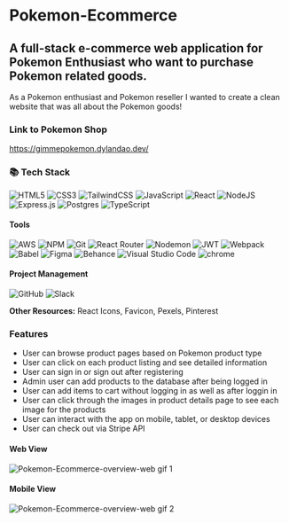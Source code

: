 # Pokemon-Ecommerce

## A full-stack e-commerce web application for Pokemon Enthusiast who want to purchase Pokemon related goods.

As a Pokemon enthusiast and Pokemon reseller I wanted to create a clean website that was all about the Pokemon goods!

### Link to Pokemon Shop

https://gimmepokemon.dylandao.dev/

### 📚 Tech Stack

![HTML5](https://img.shields.io/badge/html5-%23E34F26.svg?style=for-the-badge&logo=html5&logoColor=white)
![CSS3](https://img.shields.io/badge/css3-%231572B6.svg?style=for-the-badge&logo=css3&logoColor=white)
![TailwindCSS](https://img.shields.io/badge/Tailwind_CSS-38B2AC?style=for-the-badge&logo=tailwind-css&logoColor=white)
![JavaScript](https://img.shields.io/badge/javascript-%23323330.svg?style=for-the-badge&logo=javascript&logoColor=%23F7DF1E)
![React](https://img.shields.io/badge/react-%2320232a.svg?style=for-the-badge&logo=react&logoColor=%2361DAFB)
![NodeJS](https://img.shields.io/badge/node.js-6DA55F?style=for-the-badge&logo=node.js&logoColor=white)
![Express.js](https://img.shields.io/badge/express.js-%23404d59.svg?style=for-the-badge&logo=express&logoColor=%2361DAFB)
![Postgres](https://img.shields.io/badge/postgres-%23316192.svg?style=for-the-badge&logo=postgresql&logoColor=white)
![TypeScript](https://img.shields.io/badge/TypeScript-007ACC?style=for-the-badge&logo=typescript&logoColor=white)

#### Tools

![AWS](https://img.shields.io/badge/Amazon_AWS-232F3E?style=for-the-badge&logo=amazon-aws&logoColor=white)
![NPM](https://img.shields.io/badge/NPM-%23CB3837.svg?style=for-the-badge&logo=npm&logoColor=white)
![Git](https://img.shields.io/badge/git-%23F05033.svg?style=for-the-badge&logo=git&logoColor=white)
![React Router](https://img.shields.io/badge/React_Router-CA4245?style=for-the-badge&logo=react-router&logoColor=white)
![Nodemon](https://img.shields.io/badge/NODEMON-%23323330.svg?style=for-the-badge&logo=nodemon&logoColor=%BBDEAD)
![JWT](https://img.shields.io/badge/JWT-black?style=for-the-badge&logo=JSON%20web%20tokens)
![Webpack](https://img.shields.io/badge/webpack-%238DD6F9.svg?style=for-the-badge&logo=webpack&logoColor=black)
![Babel](https://img.shields.io/badge/Babel-F9DC3e?style=for-the-badge&logo=babel&logoColor=black)
![Figma](https://img.shields.io/badge/figma-%23F24E1E.svg?style=for-the-badge&logo=figma&logoColor=white)
![Behance](https://img.shields.io/badge/Behance-1769ff?style=for-the-badge&logo=behance&logoColor=white)
![Visual Studio Code](https://img.shields.io/badge/Visual%20Studio%20Code-0078d7.svg?style=for-the-badge&logo=visual-studio-code&logoColor=white)
![chrome](https://img.shields.io/badge/Google_chrome-4285F4?style=for-the-badge&logo=Google-chrome&logoColor=white)

#### Project Management

![GitHub](https://img.shields.io/badge/github-%23121011.svg?style=for-the-badge&logo=github&logoColor=white)
![Slack](https://img.shields.io/badge/Slack-4A154B?style=for-the-badge&logo=slack&logoColor=white)

**Other Resources:** React Icons, Favicon, Pexels, Pinterest

### Features

- User can browse product pages based on Pokemon product type
- User can click on each product listing and see detailed information
- User can sign in or sign out after registering
- Admin user can add products to the database after being logged in
- User can add items to cart without logging in as well as after loggin in
- User can click through the images in product details page to see each image for the products
- User can interact with the app on mobile, tablet, or desktop devices
- User can check out via Stripe API

#### Web View

![Pokemon-Ecommerce-overview-web gif 1](/client/public/webview.gif)

#### Mobile View

![Pokemon-Ecommerce-overview-web gif 2](/client/public/mobileview.gif)
